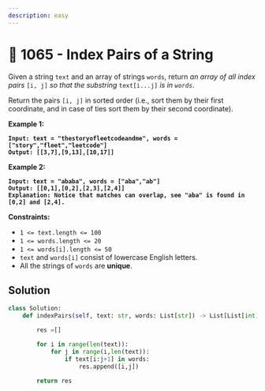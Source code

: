 ```yaml
---
description: easy
---
```


# 🤩 1065 - Index Pairs of a String

Given a string `text` and an array of strings `words`, return _an array of all index pairs_ `[i, j]` _so that the substring_ `text[i...j]` _is in `words`_.

Return the pairs `[i, j]` in sorted order (i.e., sort them by their first coordinate, and in case of ties sort them by their second coordinate).

&#x20;

**Example 1:**

<pre><code><strong>Input: text = "thestoryofleetcodeandme", words = ["story","fleet","leetcode"]
</strong><strong>Output: [[3,7],[9,13],[10,17]]
</strong></code></pre>

**Example 2:**

<pre><code><strong>Input: text = "ababa", words = ["aba","ab"]
</strong><strong>Output: [[0,1],[0,2],[2,3],[2,4]]
</strong><strong>Explanation: Notice that matches can overlap, see "aba" is found in [0,2] and [2,4].
</strong></code></pre>

&#x20;

**Constraints:**

* `1 <= text.length <= 100`
* `1 <= words.length <= 20`
* `1 <= words[i].length <= 50`
* `text` and `words[i]` consist of lowercase English letters.
* All the strings of `words` are **unique**.

## Solution

```python
class Solution:
    def indexPairs(self, text: str, words: List[str]) -> List[List[int]]:

        res =[]

        for i in range(len(text)):
            for j in range(i,len(text)):
                if text[i:j+1] in words:
                    res.append([i,j])
                       
        return res
```
